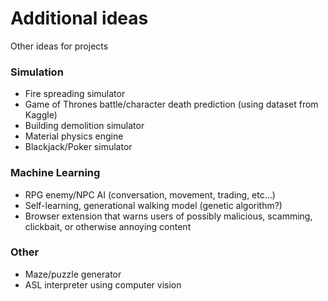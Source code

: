 # Additional ideas
Other ideas for projects

### Simulation
  - Fire spreading simulator
  - Game of Thrones battle/character death prediction (using dataset from Kaggle)
  - Building demolition simulator
  - Material physics engine
  - Blackjack/Poker simulator

### Machine Learning
  - RPG enemy/NPC AI (conversation, movement, trading, etc...)
  - Self-learning, generational walking model (genetic algorithm?)
  - Browser extension that warns users of possibly malicious, scamming, clickbait, or otherwise annoying content

### Other
  - Maze/puzzle generator
  - ASL interpreter using computer vision
